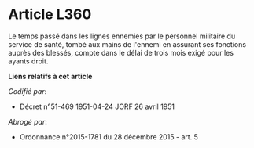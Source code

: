 # Article L360

Le temps passé dans les lignes ennemies par le personnel militaire du service de santé, tombé aux mains de l'ennemi en
assurant ses fonctions auprès des blessés, compte dans le délai de trois mois exigé pour les ayants droit.

**Liens relatifs à cet article**

_Codifié par_:

  - Décret n°51-469 1951-04-24 JORF 26 avril 1951

_Abrogé par_:

  - Ordonnance n°2015-1781 du 28 décembre 2015 - art. 5
